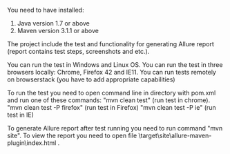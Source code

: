 You need to have installed:
1. Java version 1.7 or above
2. Maven version 3.1.1 or above

The project include the test and functionality for generating Allure report (report contains test steps, screenshots and etc.).

You can run the test in Windows and Linux OS.
You can run the test in three browsers locally: Chrome, Firefox 42 and IE11.
You can run tests remotely on browserstack (you have to add appropriate capabilities)

To run the test you need to open command line in directory with pom.xml and run one of these commands:
"mvn clean test" (run test in chrome).
"mvn clean test -P firefox" (run test in Firefox)
"mvn clean test -P ie" (run test in IE)

To generate Allure report after test running you need to run command "mvn site".
To view the report you need to open file \target\site\allure-maven-plugin\index.html .










